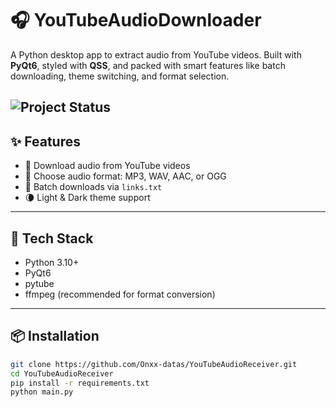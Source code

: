 # 🎧 YouTubeAudioDownloader

A Python desktop app to extract audio from YouTube videos. Built with **PyQt6**, styled with **QSS**, and packed with smart features like batch downloading, theme switching, and format selection.

   ![Project Status](https://img.shields.io/badge/status-developing-orange?style=flat-square)
---

## ✨ Features

- 🎵 Download audio from YouTube videos
- 📁 Choose audio format: MP3, WAV, AAC, or OGG
- 📂 Batch downloads via `links.txt`
- 🌘 Light & Dark theme support

---

## 🧰 Tech Stack

- Python 3.10+
- PyQt6
- pytube
- ffmpeg (recommended for format conversion)

---

## 📦 Installation

```bash
git clone https://github.com/Onxx-datas/YouTubeAudioReceiver.git
cd YouTubeAudioReceiver
pip install -r requirements.txt
python main.py
